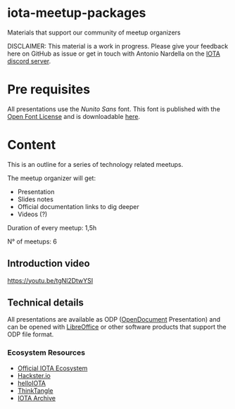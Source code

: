 # iota-meetup-packages
Materials that support our community of meetup organizers

DISCLAIMER: This material is a work in progress. Please give your feedback here on GitHub as issue or get in touch with Antonio Nardella on the [IOTA discord server](https://discord.iota.org).

# Pre requisites
All presentations use the *Nunito Sans* font. This font is published with the [Open Font License](http://scripts.sil.org/cms/scripts/page.php?site_id=nrsi&id=OFL_web) and is downloadable [here](https://fonts.google.com/specimen/Nunito+Sans).

# Content

This is an outline for a series of technology related meetups.

The meetup organizer will get:

* Presentation
* Slides notes
* Official documentation links to dig deeper
* Videos (?)


Duration of every meetup: 1,5h

N° of meetups: 6

## Introduction video

https://youtu.be/tgNl2DtwYSI

## Technical details

All presentations are available as ODP ([OpenDocument](https://en.wikipedia.org/wiki/OpenDocument) Presentation) and can be opened with [LibreOffice](https://www.libreoffice.org/) or other software products that support the ODP file format.

### Ecosystem Resources

* [Official IOTA Ecosystem](https://ecosystem.iota.org)
* [Hackster.io](https://www.hackster.io/iota/projects)
* [helloIOTA](https://helloiota.com)
* [ThinkTangle](http://thinktangle.com/)
* [IOTA Archive](https://iota-archive.com)

